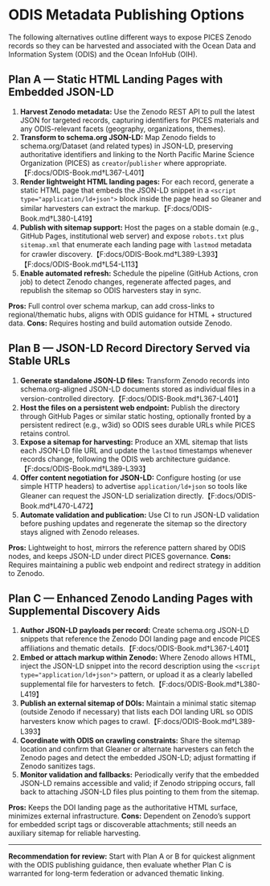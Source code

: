 # ODIS Metadata Publishing Options

The following alternatives outline different ways to expose PICES Zenodo records so they can be harvested and associated with the Ocean Data and Information System (ODIS) and the Ocean InfoHub (OIH).

## Plan A — Static HTML Landing Pages with Embedded JSON-LD
1. **Harvest Zenodo metadata:** Use the Zenodo REST API to pull the latest JSON for targeted records, capturing identifiers for PICES materials and any ODIS-relevant facets (geography, organizations, themes).
2. **Transform to schema.org JSON-LD:** Map Zenodo fields to schema.org/Dataset (and related types) in JSON-LD, preserving authoritative identifiers and linking to the North Pacific Marine Science Organization (PICES) as `creator`/`publisher` where appropriate.【F:docs/ODIS-Book.md†L367-L401】
3. **Render lightweight HTML landing pages:** For each record, generate a static HTML page that embeds the JSON-LD snippet in a `<script type="application/ld+json">` block inside the page head so Gleaner and similar harvesters can extract the markup.【F:docs/ODIS-Book.md†L380-L419】
4. **Publish with sitemap support:** Host the pages on a stable domain (e.g., GitHub Pages, institutional web server) and expose `robots.txt` plus `sitemap.xml` that enumerate each landing page with `lastmod` metadata for crawler discovery.【F:docs/ODIS-Book.md†L389-L393】【F:docs/ODIS-Book.md†L54-L113】
5. **Enable automated refresh:** Schedule the pipeline (GitHub Actions, cron job) to detect Zenodo changes, regenerate affected pages, and republish the sitemap so ODIS harvesters stay in sync.

**Pros:** Full control over schema markup, can add cross-links to regional/thematic hubs, aligns with ODIS guidance for HTML + structured data. **Cons:** Requires hosting and build automation outside Zenodo.

## Plan B — JSON-LD Record Directory Served via Stable URLs
1. **Generate standalone JSON-LD files:** Transform Zenodo records into schema.org-aligned JSON-LD documents stored as individual files in a version-controlled directory.【F:docs/ODIS-Book.md†L367-L401】
2. **Host the files on a persistent web endpoint:** Publish the directory through GitHub Pages or similar static hosting, optionally fronted by a persistent redirect (e.g., w3id) so ODIS sees durable URLs while PICES retains control.
3. **Expose a sitemap for harvesting:** Produce an XML sitemap that lists each JSON-LD file URL and update the `lastmod` timestamps whenever records change, following the ODIS web architecture guidance.【F:docs/ODIS-Book.md†L389-L393】
4. **Offer content negotiation for JSON-LD:** Configure hosting (or use simple HTTP headers) to advertise `application/ld+json` so tools like Gleaner can request the JSON-LD serialization directly.【F:docs/ODIS-Book.md†L470-L472】
5. **Automate validation and publication:** Use CI to run JSON-LD validation before pushing updates and regenerate the sitemap so the directory stays aligned with Zenodo releases.

**Pros:** Lightweight to host, mirrors the reference pattern shared by ODIS nodes, and keeps JSON-LD under direct PICES governance. **Cons:** Requires maintaining a public web endpoint and redirect strategy in addition to Zenodo.

## Plan C — Enhanced Zenodo Landing Pages with Supplemental Discovery Aids
1. **Author JSON-LD payloads per record:** Create schema.org JSON-LD snippets that reference the Zenodo DOI landing page and encode PICES affiliations and thematic details.【F:docs/ODIS-Book.md†L367-L401】
2. **Embed or attach markup within Zenodo:** Where Zenodo allows HTML, inject the JSON-LD snippet into the record description using the `<script type="application/ld+json">` pattern, or upload it as a clearly labelled supplemental file for harvesters to fetch.【F:docs/ODIS-Book.md†L380-L419】
3. **Publish an external sitemap of DOIs:** Maintain a minimal static sitemap (outside Zenodo if necessary) that lists each DOI landing URL so ODIS harvesters know which pages to crawl.【F:docs/ODIS-Book.md†L389-L393】
4. **Coordinate with ODIS on crawling constraints:** Share the sitemap location and confirm that Gleaner or alternate harvesters can fetch the Zenodo pages and detect the embedded JSON-LD; adjust formatting if Zenodo sanitizes tags.
5. **Monitor validation and fallbacks:** Periodically verify that the embedded JSON-LD remains accessible and valid; if Zenodo stripping occurs, fall back to attaching JSON-LD files plus pointing to them from the sitemap.

**Pros:** Keeps the DOI landing page as the authoritative HTML surface, minimizes external infrastructure. **Cons:** Dependent on Zenodo’s support for embedded script tags or discoverable attachments; still needs an auxiliary sitemap for reliable harvesting.

---

**Recommendation for review:** Start with Plan A or B for quickest alignment with the ODIS publishing guidance, then evaluate whether Plan C is warranted for long-term federation or advanced thematic linking.
